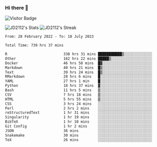 ### Hi there 👋
![Visitor Badge](https://visitor-badge.laobi.icu/badge?page_id=JD2112.JD2112)

<!--
**JD2112/JD2112** is a ✨ _special_ ✨ repository because its `README.md` (this file) appears on your GitHub profile.

Here are some ideas to get you started:

- 🔭 I’m currently working on ...
- 🌱 I’m currently learning ...
- 👯 I’m looking to collaborate on ...
- 🤔 I’m looking for help with ...
- 💬 Ask me about ...
- 📫 How to reach me: ...
- 😄 Pronouns: ...
- ⚡ Fun fact: ...
![JD2112's Top Languages](https://github-readme-stats.vercel.app/api/top-langs/?username=JD2112&theme=vue-dark&show_icons=true&hide_border=true&layout=compact)
-->
![JD2112's Stats](https://github-readme-stats.vercel.app/api?username=JD2112&theme=vue-dark&show_icons=true&hide_border=true&count_private=true)
![JD2112's Streak](https://github-readme-streak-stats.herokuapp.com/?user=JD2112&theme=vue-dark&hide_border=true)




<!--START_SECTION:waka-->

```txt
From: 28 February 2022 - To: 18 July 2023

Total Time: 739 hrs 37 mins

R                          338 hrs 31 mins ███████████▒░░░░░░░░░░░░░   45.77 %
Other                      162 hrs 22 mins █████▒░░░░░░░░░░░░░░░░░░░   21.95 %
Docker                     46 hrs 58 mins  █▓░░░░░░░░░░░░░░░░░░░░░░░   06.35 %
Markdown                   40 hrs 21 mins  █▒░░░░░░░░░░░░░░░░░░░░░░░   05.46 %
Text                       39 hrs 24 mins  █▒░░░░░░░░░░░░░░░░░░░░░░░   05.33 %
RMarkdown                  28 hrs 6 mins   █░░░░░░░░░░░░░░░░░░░░░░░░   03.80 %
YAML                       27 hrs 1 min    █░░░░░░░░░░░░░░░░░░░░░░░░   03.65 %
Python                     18 hrs 37 mins  ▓░░░░░░░░░░░░░░░░░░░░░░░░   02.52 %
Bash                       11 hrs 5 mins   ▒░░░░░░░░░░░░░░░░░░░░░░░░   01.50 %
CSV                        7 hrs 18 mins   ▒░░░░░░░░░░░░░░░░░░░░░░░░   00.99 %
HTML                       5 hrs 55 mins   ▒░░░░░░░░░░░░░░░░░░░░░░░░   00.80 %
CSS                        3 hrs 24 mins   ░░░░░░░░░░░░░░░░░░░░░░░░░   00.46 %
Perl                       2 hrs 2 mins    ░░░░░░░░░░░░░░░░░░░░░░░░░   00.28 %
reStructuredText           1 hr 31 mins    ░░░░░░░░░░░░░░░░░░░░░░░░░   00.21 %
Singularity                1 hr 19 mins    ░░░░░░░░░░░░░░░░░░░░░░░░░   00.18 %
BibTeX                     1 hr 10 mins    ░░░░░░░░░░░░░░░░░░░░░░░░░   00.16 %
Git Config                 1 hr 2 mins     ░░░░░░░░░░░░░░░░░░░░░░░░░   00.14 %
JSON                       36 mins         ░░░░░░░░░░░░░░░░░░░░░░░░░   00.08 %
Snakemake                  30 mins         ░░░░░░░░░░░░░░░░░░░░░░░░░   00.07 %
TeX                        26 mins         ░░░░░░░░░░░░░░░░░░░░░░░░░   00.06 %
```

<!--END_SECTION:waka-->

